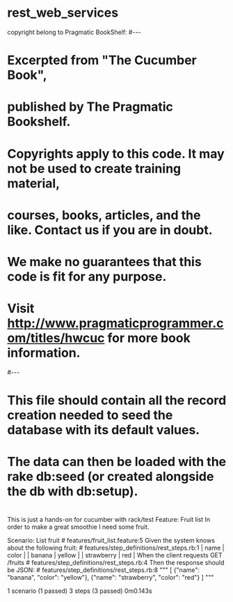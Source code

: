 # rest_web_services
copyright belong to Pragmatic BookShelf:
#---
# Excerpted from "The Cucumber Book",
# published by The Pragmatic Bookshelf.
# Copyrights apply to this code. It may not be used to create training material, 
# courses, books, articles, and the like. Contact us if you are in doubt.
# We make no guarantees that this code is fit for any purpose. 
# Visit http://www.pragmaticprogrammer.com/titles/hwcuc for more book information.
#---
# This file should contain all the record creation needed to seed the database with its default values.
# The data can then be loaded with the rake db:seed (or created alongside the db with db:setup).
#
This is just a hands-on for cucumber with rack/test
Feature: Fruit list
  In order to make a great smoothie
  I need some fruit.

  Scenario: List fruit                                # features/fruit_list.feature:5
    Given the system knows about the following fruit: # features/step_definitions/rest_steps.rb:1
      | name       | color  |
      | banana     | yellow |
      | strawberry | red    |
    When the client requests GET /fruits              # features/step_definitions/rest_steps.rb:4
    Then the response should be JSON:                 # features/step_definitions/rest_steps.rb:8
      """
      [
        {"name": "banana", "color": "yellow"},
        {"name": "strawberry", "color": "red"}
      ]
      """

1 scenario (1 passed)
3 steps (3 passed)
0m0.143s
